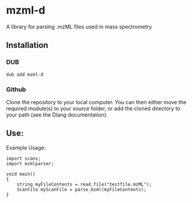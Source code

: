# mzml-d
A library for parsing .mzML files used in mass spectrometry

## Installation

### DUB
```dub add mzml-d```

### Github
Clone the repository to your local computer.  You can then either move the required module(s) to your source folder, or add the cloned directory to your path (see the Dlang documentation).

## Use:
Example Usage:

```
import scans;
import mzmlparser;

void main()
{
    string myFileContents = read_file("testfile.mzML");
    ScanFile myScanFile = parse_mzml(myFileContents);
}
```
